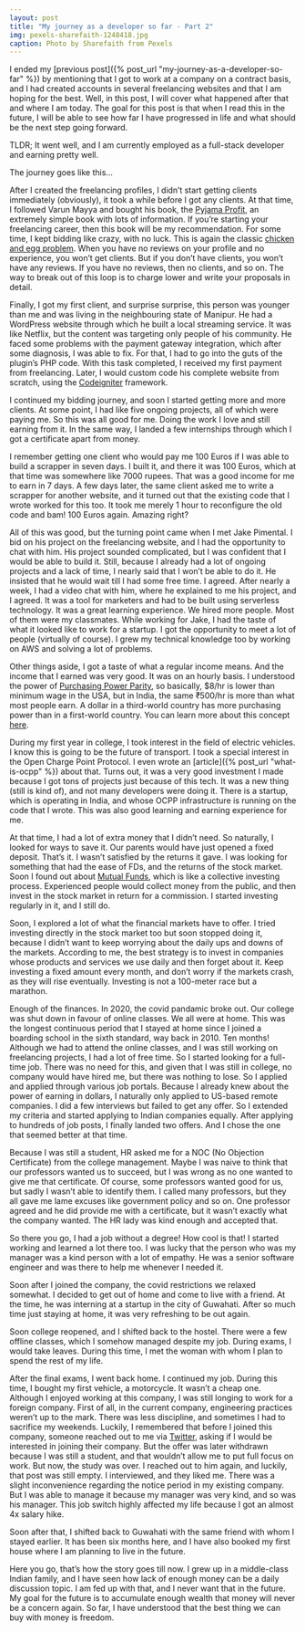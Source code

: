 ```yaml
---
layout: post
title: "My journey as a developer so far - Part 2"
img: pexels-sharefaith-1248418.jpg
caption: Photo by Sharefaith from Pexels
---
```


I ended my [previous post]({% post_url "my-journey-as-a-developer-so-far" %}) by mentioning that I got to work at a company on a contract basis, and I had created accounts in several freelancing websites and that I am hoping for the best. Well, in this post, I will cover what happened after that and where I am today. The goal for this post is that when I read this in the future, I will be able to see how far I have progressed in life and what should be the next step going forward.

TLDR; It went well, and I am currently employed as a full-stack developer and earning pretty well.

The journey goes like this...

After I created the freelancing profiles, I didn’t start getting clients immediately (obviously), it took a while before I got any clients. At that time, I followed Varun Mayya and bought his book, the [Pyjama Profit](https://www.goodreads.com/en/book/show/41049950-pyjama-profit), an extremely simple book with lots of information. If you’re starting your freelancing career, then this book will be my recommendation. For some time, I kept bidding like crazy, with no luck. This is again the classic [chicken and egg problem](https://en.wikipedia.org/wiki/Chicken_or_the_egg). When you have no reviews on your profile and no experience, you won’t get clients. But if you don’t have clients, you won’t have any reviews. If you have no reviews, then no clients, and so on. The way to break out of this loop is to charge lower and write your proposals in detail.

Finally, I got my first client, and surprise surprise, this person was younger than me and was living in the neighbouring state of Manipur. He had a WordPress website through which he built a local streaming service. It was like Netflix, but the content was targeting only people of his community. He faced some problems with the payment gateway integration, which after some diagnosis, I was able to fix. For that, I had to go into the guts of the plugin’s PHP code. With this task completed, I received my first payment from freelancing. Later, I would custom code his complete website from scratch, using the [Codeigniter](https://codeigniter.com/) framework.

I continued my bidding journey, and soon I started getting more and more clients. At some point, I had like five ongoing projects, all of which were paying me. So this was all good for me. Doing the work I love and still earning from it. In the same way, I landed a few internships through which I got a certificate apart from money.

I remember getting one client who would pay me 100 Euros if I was able to build a scrapper in seven days. I built it, and there it was 100 Euros, which at that time was somewhere like 7000 rupees. That was a good income for me to earn in 7 days. A few days later, the same client asked me to write a scrapper for another website, and it turned out that the existing code that I wrote worked for this too. It took me merely 1 hour to reconfigure the old code and bam! 100 Euros again. Amazing right?

All of this was good, but the turning point came when I met Jake Pimental. I bid on his project on the freelancing website, and I had the opportunity to chat with him. His project sounded complicated, but I was confident that I would be able to build it. Still, because I already had a lot of ongoing projects and a lack of time, I nearly said that I won’t be able to do it. He insisted that he would wait till I had some free time. I agreed. After nearly a week, I had a video chat with him, where he explained to me his project, and I agreed. It was a tool for marketers and had to be built using serverless technology. It was a great learning experience. We hired more people. Most of them were my classmates. While working for Jake, I had the taste of what it looked like to work for a startup. I got the opportunity to meet a lot of people (virtually of course). I grew my technical knowledge too by working on AWS and solving a lot of problems.

Other things aside, I got a taste of what a regular income means. And the income that I earned was very good. It was on an hourly basis. I understood the power of [Purchasing Power Parity](https://en.wikipedia.org/wiki/Purchasing_power_parity), so basically, $8/hr is lower than minimum wage in the USA, but in India, the same ₹500/hr is more than what most people earn. A dollar in a third-world country has more purchasing power than in a first-world country. You can learn more about this concept [here](https://web.archive.org/web/20220127155720/https://www.remote-work.io/salary-arbitrage-tip-for-working-remotely-and-how-remote-workers-can-leverage-it/).

During my first year in college, I took interest in the field of electric vehicles. I know this is going to be the future of transport. I took a special interest in the Open Charge Point Protocol. I even wrote an [article]({% post_url "what-is-ocpp" %}) about that. Turns out, it was a very good investment I made because I got tons of projects just because of this tech. It was a new thing (still is kind of), and not many developers were doing it. There is a startup, which is operating in India, and whose OCPP infrastructure is running on the code that I wrote. This was also good learning and earning experience for me.

At that time, I had a lot of extra money that I didn’t need. So naturally, I looked for ways to save it. Our parents would have just opened a fixed deposit. That’s it. I wasn’t satisfied by the returns it gave. I was looking for something that had the ease of FDs, and the returns of the stock market. Soon I found out about [Mutual Funds](https://www.investopedia.com/terms/m/mutualfund.asp), which is like a collective investing process. Experienced people would collect money from the public, and then invest in the stock market in return for a commission. I started investing regularly in it, and I still do.

Soon, I explored a lot of what the financial markets have to offer. I tried investing directly in the stock market too but soon stopped doing it, because I didn’t want to keep worrying about the daily ups and downs of the markets. According to me, the best strategy is to invest in companies whose products and services we use daily and then forget about it. Keep investing a fixed amount every month, and don’t worry if the markets crash, as they will rise eventually. Investing is not a 100-meter race but a marathon.

Enough of the finances. In 2020, the covid pandamic broke out. Our college was shut down in favour of online classes. We all were at home. This was the longest continuous period that I stayed at home since I joined a boarding school in the sixth standard, way back in 2010. Ten months! Although we had to attend the online classes, and I was still working on freelancing projects, I had a lot of free time. So I started looking for a full-time job. There was no need for this, and given that I was still in college, no company would have hired me, but there was nothing to lose. So I applied and applied through various job portals. Because I already knew about the power of earning in dollars, I naturally only applied to US-based remote companies. I did a few interviews but failed to get any offer. So I extended my criteria and started applying to Indian companies equally. After applying to hundreds of job posts, I finally landed two offers. And I chose the one that seemed better at that time.

Because I was still a student, HR asked me for a NOC (No Objection Certificate) from the college management. Maybe I was naive to think that our professors wanted us to succeed, but I was wrong as no one wanted to give me that certificate. Of course, some professors wanted good for us, but sadly I wasn’t able to identify them. I called many professors, but they all gave me lame excuses like government policy and so on. One professor agreed and he did provide me with a certificate, but it wasn’t exactly what the company wanted. The HR lady was kind enough and accepted that.

So there you go, I had a job without a degree! How cool is that! I started working and learned a lot there too. I was lucky that the person who was my manager was a kind person with a lot of empathy. He was a senior software engineer and was there to help me whenever I needed it.

Soon after I joined the company, the covid restrictions we relaxed somewhat. I decided to get out of home and come to live with a friend. At the time, he was interning at a startup in the city of Guwahati. After so much time just staying at home, it was very refreshing to be out again.

Soon college reopened, and I shifted back to the hostel. There were a few offline classes, which I somehow managed despite my job. During exams, I would take leaves. During this time, I met the woman with whom I plan to spend the rest of my life.

After the final exams, I went back home. I continued my job. During this time, I bought my first vehicle, a motorcycle. It wasn’t a cheap one. Although I enjoyed working at this company, I was still longing to work for a foreign company. First of all, in the current company, engineering practices weren’t up to the mark. There was less discipline, and sometimes I had to sacrifice my weekends. Luckily, I remembered that before I joined this company, someone reached out to me via [Twitter](https://twitter.com/p_snehanshu), asking if I would be interested in joining their company. But the offer was later withdrawn because I was still a student, and that wouldn’t allow me to put full focus on work. But now, the study was over. I reached out to him again, and luckily, that post was still empty. I interviewed, and they liked me. There was a slight inconvenience regarding the notice period in my existing company. But I was able to manage it because my manager was very kind, and so was his manager. This job switch highly affected my life because I got an almost 4x salary hike.

Soon after that, I shifted back to Guwahati with the same friend with whom I stayed earlier. It has been six months here, and I have also booked my first house where I am planning to live in the future.

Here you go, that’s how the story goes till now. I grew up in a middle-class Indian family, and I have seen how lack of enough money can be a daily discussion topic. I am fed up with that, and I never want that in the future. My goal for the future is to accumulate enough wealth that money will never be a concern again. So far, I have understood that the best thing we can buy with money is freedom.
